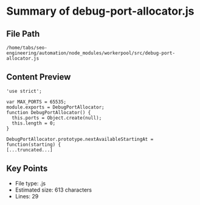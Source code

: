 # Summary of debug-port-allocator.js
  
## File Path
`/home/tabs/seo-engineering/automation/node_modules/workerpool/src/debug-port-allocator.js`

## Content Preview
```
'use strict';

var MAX_PORTS = 65535;
module.exports = DebugPortAllocator;
function DebugPortAllocator() {
  this.ports = Object.create(null);
  this.length = 0;
}

DebugPortAllocator.prototype.nextAvailableStartingAt = function(starting) {
[...truncated...]
```

## Key Points
- File type: .js
- Estimated size: 613 characters
- Lines: 29
